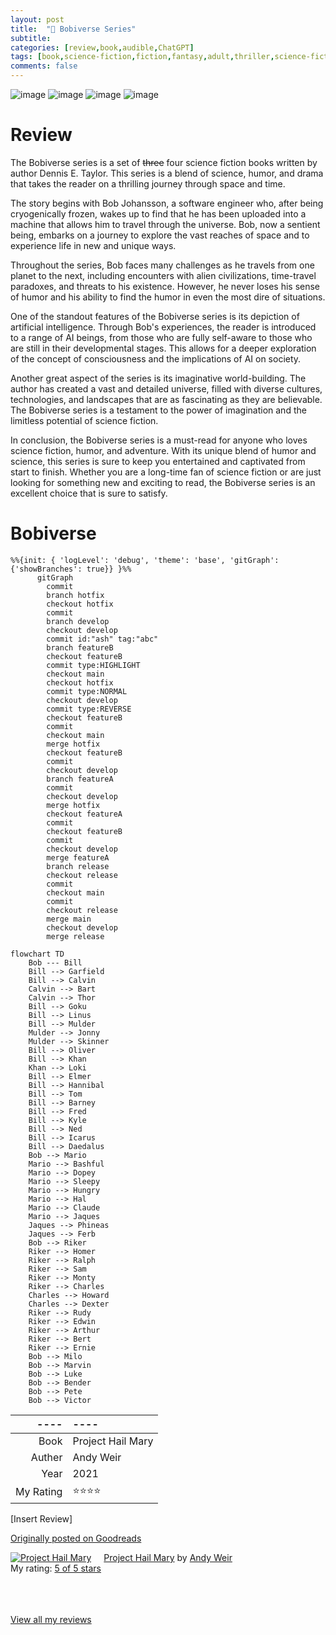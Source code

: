 ```yaml
---
layout: post
title:  "📖 Bobiverse Series"
subtitle:
categories: [review,book,audible,ChatGPT]
tags: [book,science-fiction,fiction,fantasy,adult,thriller,science-fiction-fantasy,mystery,adventure,comedy,"2021",audible,dennis e. taylor,lorem ipsum]
comments: false
---
```


![image](https://i.gr-assets.com/images/S/compressed.photo.goodreads.com/books/1493518741l/35014337._SY475_.jpg)
![image](https://i.gr-assets.com/images/S/compressed.photo.goodreads.com/books/1654566852l/34153598._SY475_.jpg)
![image](https://i.gr-assets.com/images/S/compressed.photo.goodreads.com/books/1654566914l/35506021._SY475_.jpg)
![image](https://i.gr-assets.com/images/S/compressed.photo.goodreads.com/books/1606617336l/56078386._SY475_.jpg)


# Review

The Bobiverse series is a set of ~~three~~ four science fiction books written by author Dennis E. Taylor. This series is a blend of science, humor, and drama that takes the reader on a thrilling journey through space and time.

The story begins with Bob Johansson, a software engineer who, after being cryogenically frozen, wakes up to find that he has been uploaded into a machine that allows him to travel through the universe. Bob, now a sentient being, embarks on a journey to explore the vast reaches of space and to experience life in new and unique ways.

Throughout the series, Bob faces many challenges as he travels from one planet to the next, including encounters with alien civilizations, time-travel paradoxes, and threats to his existence. However, he never loses his sense of humor and his ability to find the humor in even the most dire of situations.

One of the standout features of the Bobiverse series is its depiction of artificial intelligence. Through Bob's experiences, the reader is introduced to a range of AI beings, from those who are fully self-aware to those who are still in their developmental stages. This allows for a deeper exploration of the concept of consciousness and the implications of AI on society.

Another great aspect of the series is its imaginative world-building. The author has created a vast and detailed universe, filled with diverse cultures, technologies, and landscapes that are as fascinating as they are believable. The Bobiverse series is a testament to the power of imagination and the limitless potential of science fiction.

In conclusion, the Bobiverse series is a must-read for anyone who loves science fiction, humor, and adventure. With its unique blend of humor and science, this series is sure to keep you entertained and captivated from start to finish. Whether you are a long-time fan of science fiction or are just looking for something new and exciting to read, the Bobiverse series is an excellent choice that is sure to satisfy.

# Bobiverse


```mermaid
%%{init: { 'logLevel': 'debug', 'theme': 'base', 'gitGraph': {'showBranches': true}} }%%
      gitGraph
        commit
        branch hotfix
        checkout hotfix
        commit
        branch develop
        checkout develop
        commit id:"ash" tag:"abc"
        branch featureB
        checkout featureB
        commit type:HIGHLIGHT
        checkout main
        checkout hotfix
        commit type:NORMAL
        checkout develop
        commit type:REVERSE
        checkout featureB
        commit
        checkout main
        merge hotfix
        checkout featureB
        commit
        checkout develop
        branch featureA
        commit
        checkout develop
        merge hotfix
        checkout featureA
        commit
        checkout featureB
        commit
        checkout develop
        merge featureA
        branch release
        checkout release
        commit
        checkout main
        commit
        checkout release
        merge main
        checkout develop
        merge release
```

```mermaid
flowchart TD
    Bob --- Bill
    Bill --> Garfield
    Bill --> Calvin
    Calvin --> Bart
    Calvin --> Thor
    Bill --> Goku
    Bill --> Linus
    Bill --> Mulder
    Mulder --> Jonny
    Mulder --> Skinner
    Bill --> Oliver
    Bill --> Khan
    Khan --> Loki
    Bill --> Elmer
    Bill --> Hannibal
    Bill --> Tom
    Bill --> Barney
    Bill --> Fred
    Bill --> Kyle
    Bill --> Ned
    Bill --> Icarus
    Bill --> Daedalus
    Bob --> Mario
    Mario --> Bashful
    Mario --> Dopey
    Mario --> Sleepy
    Mario --> Hungry
    Mario --> Hal
    Mario --> Claude
    Mario --> Jaques
    Jaques --> Phineas
    Jaques --> Ferb
    Bob --> Riker
    Riker --> Homer
    Riker --> Ralph
    Riker --> Sam
    Riker --> Monty
    Riker --> Charles
    Charles --> Howard
    Charles --> Dexter
    Riker --> Rudy
    Riker --> Edwin
    Riker --> Arthur
    Riker --> Bert
    Riker --> Ernie
    Bob --> Milo
    Bob --> Marvin
    Bob --> Luke
    Bob --> Bender
    Bob --> Pete
    Bob --> Victor
```


----|----
--: | :--
Book | Project Hail Mary
Auther | Andy Weir
Year | 2021
My Rating | ⭐⭐⭐⭐

[Insert Review]

[Originally posted on Goodreads](https://www.goodreads.com/review/show/4039914166)

<a href="https://www.goodreads.com/book/show/54493401-project-hail-mary" style="float: left; padding-right: 20px"><img border="0" alt="Project Hail Mary" src="https://i.gr-assets.com/images/S/compressed.photo.goodreads.com/books/1597695864l/54493401._SX98_.jpg" /></a><a href="https://www.goodreads.com/book/show/54493401-project-hail-mary">Project Hail Mary</a> by <a href="https://www.goodreads.com/author/show/6540057.Andy_Weir">Andy Weir</a><br/>
My rating: <a href="https://www.goodreads.com/review/show/4039914166">5 of 5 stars</a><br /><br />

<br/><br/>
<a href="https://www.goodreads.com/review/list/38832432-nick">View all my reviews</a>
